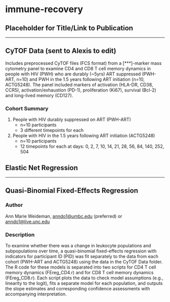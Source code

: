 # immune-recovery
## Placeholder for Title/Link to Publication
***
## CyTOF Data (**sent to Alexis to edit**)
Includes preprocessed CyTOF files (FCS format) from a [***]-marker mass cytometry panel to examine CD4 and CD8 T cell memory dynamics in people with HIV (PWH) who are durably (~5yrs) ART suppressed (PWH-ART, n=10) and PWH in the 1.5 years following ART initiation (n=10, ACTG5248). The panel included markers of activation (HLA-DR, CD38, CCR5), activation/exhaustion (PD-1), proliferation (Ki67), survival (Bcl-2) and long-lived memory (CD127). 

### Cohort Summary 
1. People with HIV durably suppressed on ART (PWH-ART)
   - n=10 participants
   - 3 different timepoints for each
2. People with HIV in the 1.5 years following ART initiation (ACTG5248)
   - n=10 participants
   - 12 timepoints for each at days: 0, 2, 7, 10, 14, 21, 28, 56, 84, 140, 252, 504

## Elastic Net Regression
***
## Quasi-Binomial Fixed-Effects Regression
### Author
Ann Marie Weideman, <anndo1@umbc.edu> (preferred) or <anndo1@live.unc.edu>
### Description
To examine whether there was a change in leukocyte populations and subpopulations over time, a quasi-binomial fixed-effects regression with indicators for participant ID (PID) was fit separately to the data from each cohort (PWH-ART and ACTG5248) using the data in the CyTOF Data folder. The R code for these models is separated into two scripts for CD4 T cell memory dynamics (FEreg_CD4.r) and for CD8 T cell memory dynamics (FEreg_CD8.r). Each script plots the data to check model assumptions (e.g., linearity to the logit), fits a separate model for each population, and outputs the slope estimates and corresponding confidence assessments with accompanying interpretation. 

